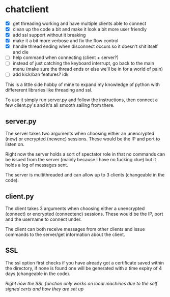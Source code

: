 # chatclient

- [x] get threading working and have multiple clients able to connect
- [x] clean up the code a bit and make it look a bit more user friendly
- [x] add ssl support without it breaking
- [x] make it a bit more verbose and fix the flow control
- [x] handle thread ending when disconnect occurs so it doesn't shit itself and die
- [ ] help command when connecting (client + server?)
- [ ] instead of just catching the keyboard interrupt, go back to the main menu (make sure the thread ends or else we'll be in for a world of pain)
- [ ] add kick/ban features? idk

This is a little side hobby of mine to expand my knowledge of python with differerent libraries like threading and ssl.

To use it simply run server.py and follow the instructions, then connect a few client.py's and it's all smooth sailing from there.

## server.py

The server takes two arguments when choosing either an unencrypted (new) or encrypted (newenc) sessions. These would be the IP and port to listen on.

Right now the server holds a sort of spectator role in that no commands can be issued from the server (mainly because I have no fucking clue) but it holds a log of messages sent.

The server is multithreaded and can allow up to 3 clients (changeable in the code).

## client.py

The client takes 3 arguments when choosing either a unencrypted (connect) or encrypted (connectenc) sessions. These would be the IP, port and the username to connect under.

The client can both receive messages from other clients and issue commands to the server/get information about the client.


## SSL

The ssl option first checks if you have already got a certificate saved within the directory, if none is found one will be generated with a time expiry of 4 days (changeable in the code).

*Right now the SSL function only works on local machines due to the self signed certs and how they are set up*
